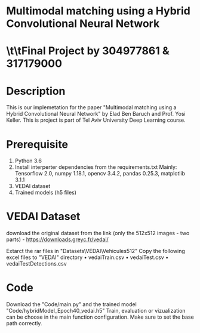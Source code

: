 # Multimodal matching using a Hybrid Convolutional Neural Network
# \t\tFinal Project by 304977861 & 317179000

# Description
This is our implemetation for the paper "Multimodal matching using a Hybrid Convolutional Neural Network" by Elad Ben Baruch and Prof. Yosi Keller.
This is project is part of Tel Aviv University Deep Learning course.

# Prerequisite
  1. Python 3.6
  2. Install interperter dependencies from the requirements.txt
     Mainly: Tensorflow 2.0, numpy 1.18.1, opencv 3.4.2, pandas 0.25.3, matplotlib 3.1.1
  3. VEDAI dataset   
  4. Trained models (h5 files)

# VEDAI Dataset
  download the original dataset from the link (only the 512x512 images - two parts) - 
  https://downloads.greyc.fr/vedai/
  
  Extarct the rar files in "Datasets\VEDAI\Vehicules512"
  Copy the following excel files to "VEDAI" directory
    • vedaiTrain.csv
    • vedaiTest.csv
    • vedaiTestDetections.csv

# Code
  Download the "Code/main.py" and the trained model "Code/hybridModel_Epoch40_vedai.h5"
  Train, evaluation or vizualization can be choose in the main function configuration.
  Make sure to set the base path correctly.
    
